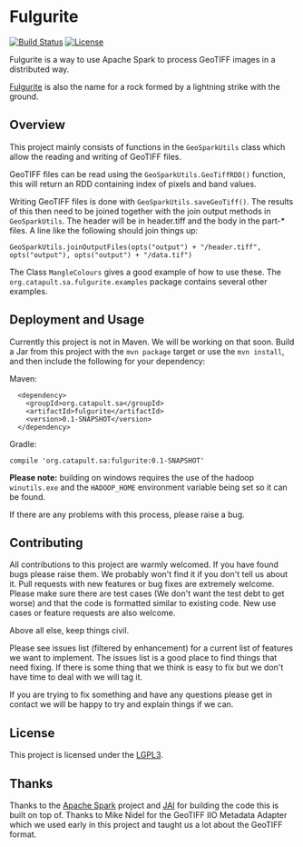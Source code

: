 # Fulgurite

[![Build Status](https://travis-ci.org/SatelliteApplicationsCatapult/fulgurite.svg?branch=master)](https://travis-ci.org/SatelliteApplicationsCatapult/fulgurite)
[![License](https://img.shields.io/badge/licence-LGPLv3-green.svg?style=flat)](https://github.com/SatelliteApplicationsCatapult/fulgurite/blob/master/LICENSE.txt)

Fulgurite is a way to use Apache Spark to process GeoTIFF images in a distributed way.

[Fulgurite](https://en.wikipedia.org/wiki/Fulgurite) is also the name for a rock formed by a lightning strike with the
ground.

## Overview

This project mainly consists of functions in the `GeoSparkUtils` class which allow the reading and writing of GeoTIFF
files.

GeoTIFF files can be read using the `GeoSparkUtils.GeoTiffRDD()` function, this will return an RDD containing index of
pixels and band values.

Writing GeoTIFF files is done with `GeoSparkUtils.saveGeoTiff()`. The results of this then need to be joined together
with the join output methods in `GeoSparkUtils`. The header will be in header.tiff and the body in the part-* files. A 
line like the following should join things up:

```GeoSparkUtils.joinOutputFiles(opts("output") + "/header.tiff", opts("output"), opts("output") + "/data.tif")```

The Class `MangleColours` gives a good example of how to use these. The `org.catapult.sa.fulgurite.examples` package
contains several other examples.

## Deployment and Usage

Currently this project is not in Maven. We will be working on that soon. Build a Jar from this project with the
`mvn package` target or use the `mvn install`, and then include the following for your dependency:

Maven:
```
  <dependency>
    <groupId>org.catapult.sa</groupId>
    <artifactId>fulgurite</artifactId>
    <version>0.1-SNAPSHOT</version>
  </dependency>
```
Gradle:
```
compile 'org.catapult.sa:fulgurite:0.1-SNAPSHOT'
```

**Please note:** building on windows requires the use of the hadoop `winutils.exe` and the `HADOOP_HOME` environment 
variable being set so it can be found.

If there are any problems with this process, please raise a bug.

## Contributing
All contributions to this project are warmly welcomed. If you have found bugs please raise them. We probably won't find 
it if you don't tell us about it. Pull requests with new features or bug fixes are extremely welcome. Please make sure
there are test cases (We don't want the test debt to get worse) and that the code is formatted similar to existing code.
New use cases or feature requests are also welcome.

Above all else, keep things civil.

Please see issues list (filtered by enhancement) for a current list of features we want to implement. The issues list is
 a good place to find things that need fixing. If there is some thing that we think is easy to fix but we don't have 
 time to deal with we will tag it.

If you are trying to fix something and have any questions please get in contact we will be happy to try and explain 
things if we can.

## License
This project is licensed under the [LGPL3](https://github.com/SatelliteApplicationsCatapult/fulgurite/blob/master/LICENSE.txt).

## Thanks
Thanks to the [Apache Spark](https://github.com/apache/spark) project and [JAI](https://github.com/jai-imageio/jai-imageio-core) 
for building the code this is built on top of. Thanks to Mike Nidel for the GeoTIFF IIO Metadata Adapter which we used 
early in this project and taught us a lot about the GeoTIFF format.

